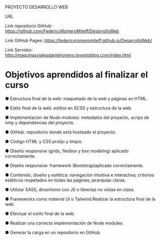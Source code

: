PROYECTO DESARROLLO WEB 

URL

Link repositorio GitHub: https://github.com/FedericoRomeroMiteff/DesarrolloWeb

Link GitHub Pages: https://federicoromeromiteff.github.io/DesarrolloWeb/

Link Servidor: http://maquinasvialesdanielromero.lovestoblog.com/index.html

# Objetivos aprendidos al finalizar el curso


● Estructura final de la web: maquetado de la web y páginas en HTML.

● Estilo final de la web: estilos en SCSS y estructura de la web.

● Implementación de Node modules: metadatos del proyecto, scrips de nmp y
dependencias del proyecto.

● GitHub: repositorio donde está hosteado el proyecto.

● Código HTML y CSS prolijo y limpio.

● Diseño responsive (grids, flexbox y box modeling) aplicado correctamente.

● Diseño responsive: framework (Bootstrap)aplicado correctamente.

● Contenido, diseño y estética: navegación intuitiva e interactiva; criterios
estéticos respetados en todas las páginas; jerarquías claras.

● Utilizar SASS, dinamismo con JS o librerías no vistas en clase.

● Frameworks como material UI o Tailwind.Realizar la estructura final de la web.

● Efectuar el estilo final de la web.

● Realizar una correcta implementación de Node modules.

● Generar la carga en un repositorio en GitHub.
